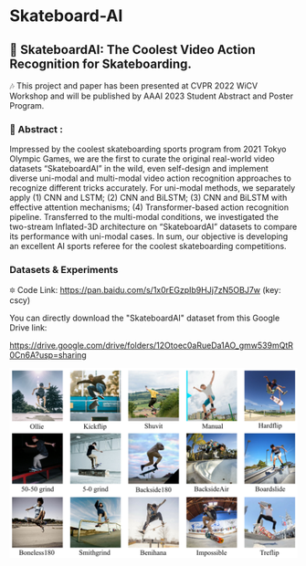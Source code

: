 # Skateboard-AI
## :purple_heart: SkateboardAI: The Coolest Video Action Recognition for Skateboarding.
:notes: This project and paper has been presented at CVPR 2022 WiCV Workshop and will be published by AAAI 2023 Student Abstract and Poster Program. 
### 🤩 Abstract :
Impressed by the coolest skateboarding sports program from 2021 Tokyo Olympic Games, we are the first to curate the original real-world video datasets “SkateboardAI” in the wild, even self-design and implement diverse uni-modal and multi-modal video action recognition approaches to recognize different tricks accurately. For uni-modal methods, we separately apply (1) CNN and LSTM; (2) CNN and BiLSTM; (3) CNN and BiLSTM with effective attention mechanisms; (4) Transformer-based action recognition pipeline. Transferred to the multi-modal conditions, we investigated the two-stream Inflated-3D architecture on “SkateboardAI” datasets to compare its performance with uni-modal cases. In sum, our objective is developing an excellent AI sports referee for the coolest skateboarding competitions.

### Datasets & Experiments 
🔯 Code Link: https://pan.baidu.com/s/1x0rEGzpIb9HJj7zN5OBJ7w (key: cscy)

You can directly download the "SkateboardAI" dataset from this Google Drive link: 

https://drive.google.com/drive/folders/12Otoec0aRueDa1AO_gmw539mQtR0Cn6A?usp=sharing   

![image](https://github.com/2000222/Skateboard-AI/blob/main/1.png)

